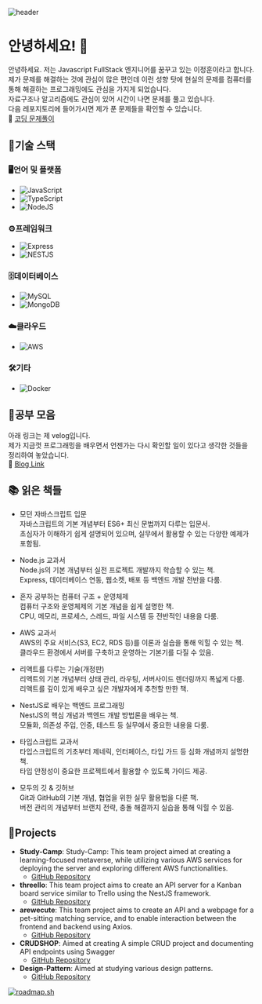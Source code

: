 ![header](https://capsule-render.vercel.app/api?type=venom&color=timeAuto&height=300&section=header&text=이정훈&fontSize=90)


# 안녕하세요! 👋
안녕하세요. 저는 Javascript FullStack 엔지니어를 꿈꾸고 있는 이정훈이라고 합니다.<br>
제가 문제를 해결하는 것에 관심이 많은 편인데 이런 성향 탓에 현실의 문제를 컴퓨터를 통해 해결하는 프로그래밍에도 관심을 가지게 되었습니다.<br>
자료구조나 알고리즘에도 관심이 있어 시간이 나면 문제를 풀고 있습니다.<br>
다음 레포지토리에 들어가시면 제가 푼 문제들을 확인할 수 있습니다.<br>
🔗 [코딩 문제풀이](https://github.com/wlals7565/sAlgorithm)


## 💪기술 스택
### 🖥️언어 및 플랫폼
- ![JavaScript](https://img.shields.io/badge/javascript-%23323330.svg?style=for-the-badge&logo=javascript&logoColor=%23F7DF1E)
- ![TypeScript](https://shields.io/badge/TypeScript-3178C6?logo=TypeScript&logoColor=FFF)
- ![NodeJS](https://img.shields.io/badge/node.js-6DA55F?style=for-the-badge&logo=node.js&logoColor=white)

### ⚙️프레임워크
- ![Express](https://img.shields.io/badge/Express-000000?style=for-the-badge&logo=Express&logoColor=white)
- ![NESTJS](https://img.shields.io/badge/nestjs-E0234E?style=for-the-badge&logo=nestjs&logoColor=white)

### 🗄️데이터베이스
- ![MySQL](https://img.shields.io/badge/mysql-%2300f.svg?style=for-the-badge&logo=mysql&logoColor=white)
- ![MongoDB](https://img.shields.io/badge/MongoDB-%234ea94b.svg?style=for-the-badge&logo=mongodb&logoColor=white)

### ☁️클라우드
- ![AWS](https://img.shields.io/badge/AWS-%23FF9900.svg?style=for-the-badge&logo=amazon-aws&logoColor=white)

### 🛠기타
- ![Docker](https://img.shields.io/badge/docker-2496ED?style=for-the-badge&logo=docker&logoColor=white)

## 📰공부 모음
아래 링크는 제 velog입니다.<br>
제가 지금껏 프로그래밍을 배우면서 언젠가는 다시 확인할 일이 있다고 생각한 것들을 정리하여 놓았습니다.<br>
🔗 [Blog Link](https://velog.io/@wjdgns7565/posts)

## 📚 읽은 책들
- 모던 자바스크립트 입문  
자바스크립트의 기본 개념부터 ES6+ 최신 문법까지 다루는 입문서.  
초심자가 이해하기 쉽게 설명되어 있으며, 실무에서 활용할 수 있는 다양한 예제가 포함됨.  

- Node.js 교과서  
Node.js의 기본 개념부터 실전 프로젝트 개발까지 학습할 수 있는 책.  
Express, 데이터베이스 연동, 웹소켓, 배포 등 백엔드 개발 전반을 다룸.  

- 혼자 공부하는 컴퓨터 구조 + 운영체제  
컴퓨터 구조와 운영체제의 기본 개념을 쉽게 설명한 책.  
CPU, 메모리, 프로세스, 스레드, 파일 시스템 등 전반적인 내용을 다룸.  

- AWS 교과서  
AWS의 주요 서비스(S3, EC2, RDS 등)를 이론과 실습을 통해 익힐 수 있는 책.  
클라우드 환경에서 서버를 구축하고 운영하는 기본기를 다질 수 있음.  

- 리액트를 다루는 기술(개정판)  
리액트의 기본 개념부터 상태 관리, 라우팅, 서버사이드 렌더링까지 폭넓게 다룸.  
리액트를 깊이 있게 배우고 싶은 개발자에게 추천할 만한 책.  

- NestJS로 배우는 백엔드 프로그래밍  
NestJS의 핵심 개념과 백엔드 개발 방법론을 배우는 책.  
모듈화, 의존성 주입, 인증, 테스트 등 실무에서 중요한 내용을 다룸.  

- 타입스크립트 교과서  
타입스크립트의 기초부터 제네릭, 인터페이스, 타입 가드 등 심화 개념까지 설명한 책.  
타입 안정성이 중요한 프로젝트에서 활용할 수 있도록 가이드 제공.  

- 모두의 깃 & 깃허브  
Git과 GitHub의 기본 개념, 협업을 위한 실무 활용법을 다룬 책.  
버전 관리의 개념부터 브랜치 전략, 충돌 해결까지 실습을 통해 익힐 수 있음.  

## 🎯Projects
- **Study-Camp**: Study-Camp: This team project aimed at creating a learning-focused metaverse, while utilizing various AWS services for deploying the server and exploring different AWS functionalities.
  - [GitHub Repository](https://github.com/wlals7565/study_camp_db_server2?tab=readme-ov-file)
- **threello**: This team project aims to create an API server for a Kanban board service similar to Trello using the NestJS framework.
  - [GitHub Repository](https://github.com/wlals7565/threello?tab=readme-ov-file)
- **arewecute**: This team project aims to create an API and a webpage for a pet-sitting matching service, and to enable interaction between the frontend and backend using Axios.
  - [GitHub Repository](https://github.com/wlals7565/arewecute)
- **CRUDSHOP**: Aimed at creating A simple CRUD project and documenting API endpoints using Swagger
  - [GitHub Repository](https://github.com/wlals7565/CURDSHOP3)
- **Design-Pattern**: Aimed at studying various design patterns.
  - [GitHub Repository](https://github.com/wlals7565/design-pattern)


<!--
**wlals7565/wlals7565** is a ✨ _special_ ✨ repository because its `README.md` (this file) appears on your GitHub profile.

Here are some ideas to get you started:

- 🔭 I’m currently working on ...
- 🌱 I’m currently learning ...
- 👯 I’m looking to collaborate on ...
- 🤔 I’m looking for help with ...
- 💬 Ask me about ...
- 📫 How to reach me: ...
- 😄 Pronouns: ...
- ⚡ Fun fact: ...
-->
[![roadmap.sh](https://roadmap.sh/card/wide/6542f92f4352f418f80833d5?variant=light&roadmaps=docker%2Cbackend)](https://roadmap.sh)
